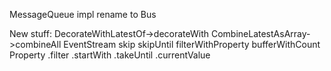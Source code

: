 MessageQueue
  impl
  rename to Bus

New stuff:
  DecorateWithLatestOf->decorateWith
  CombineLatestAsArray->combineAll
  EventStream
    skip
    skipUntil
    filterWithProperty
    bufferWithCount
  Property
    .filter
    .startWith
    .takeUntil
    .currentValue
